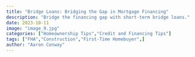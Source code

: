 ```yaml
---
title: "Bridge Loans: Bridging the Gap in Mortgage Financing"
description: "Bridge the financing gap with short-term bridge loans."
date: 2023-10-11
image: "image_9.jpg"
categories: ["Homeownership Tips","Credit and Financing Tips"]
tags: ["FHA","Construction","First-Time Homebuyer",]
author: "Aaron Conway"
---
```


